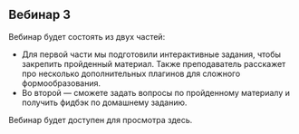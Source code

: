 ## Вебинар 3

Вебинар будет состоять из двух частей:

- Для первой части мы подготовили интерактивные задания, чтобы закрепить пройденный материал. Также преподаватель расскажет про несколько дополнительных плагинов для сложного формообразования.
- Во второй — сможете задать вопросы по пройденному материалу и получить фидбэк по домашнему заданию.

Вебинар будет доступен для просмотра здесь.

